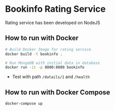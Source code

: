# Bookinfo Rating Service

Rating service has been developed on NodeJS


## How to run with Docker

```bash
# Build Docker Image for rating service
docker build -t bookinfo .

# Run MongoDB with initial data in database
docker run -it -p 8080:8080 bookinfo


```

* Test with path `/datails/1` and `/health`


## How to run with Docker Compose 
```bash
docker-compose up
```